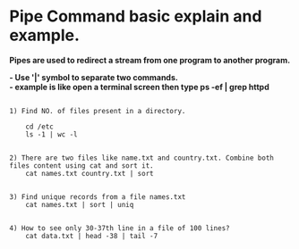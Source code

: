 <h1>Pipe Command basic explain and example.</h1>
<b>Pipes are used to redirect a stream from one program to another program.</b><br>

<b>- Use '|' symbol to separate two commands.</b><br>
<b>- example is like open a terminal screen then type ps -ef | grep httpd </b> 

```

1) Find NO. of files present in a directory.

    cd /etc
    ls -1 | wc -l


2) There are two files like name.txt and country.txt. Combine both files content using cat and sort it.
    cat names.txt country.txt | sort


3) Find unique records from a file names.txt
    cat names.txt | sort | uniq


4) How to see only 30-37th line in a file of 100 lines?
    cat data.txt | head -38 | tail -7

```
